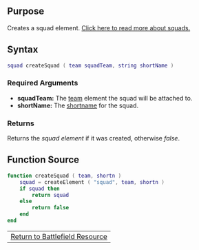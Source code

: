 Purpose
-------

Creates a squad element. [Click here to read more about squads.](/Resource:battlefield/squad.md "wikilink")

Syntax
------

``` lua
squad createSquad ( team squadTeam, string shortName )
```

### Required Arguments

-   **squadTeam:** The [team](/team.md "wikilink") element the squad will be attached to.
-   **shortName:** The [shortname](/Resource:battlefield/shortname.md "wikilink") for the squad.

### Returns

Returns the *squad element* if it was created, otherwise *false*.

Function Source
---------------

``` lua
function createSquad ( team, shortn )
    squad = createElement ( "squad", team, shortn )
    if squad then
        return squad
    else
        return false
    end
end
```

|                                                                       |
|-----------------------------------------------------------------------|
| [Return to Battlefield Resource](/Resource:Battlefield.md "wikilink") |
